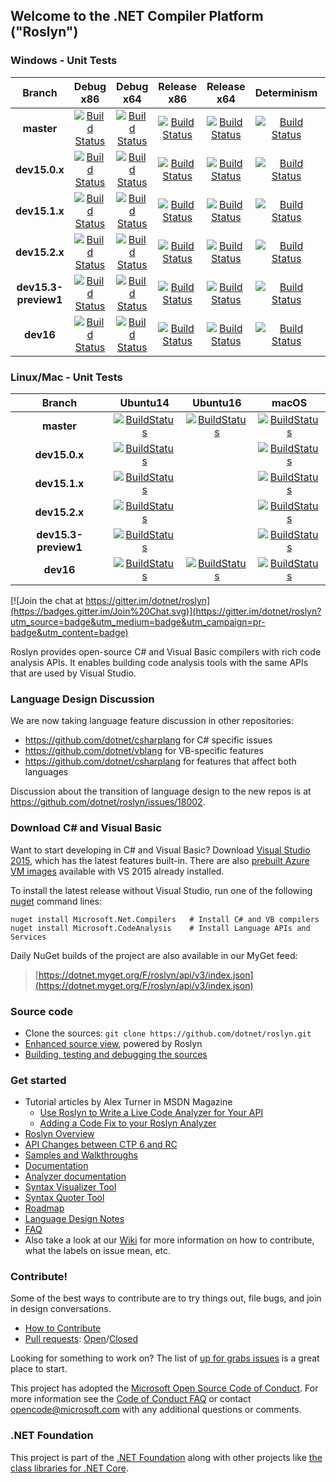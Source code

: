 ## Welcome to the .NET Compiler Platform ("Roslyn")

[//]: # (Begin current test results)

### Windows - Unit Tests
|Branch|Debug x86|Debug x64|Release x86|Release x64|Determinism|Debug Integration|Release Integration|
|:--:|:--:|:--:|:--:|:--:|:--:|:--:|:--:|
|**master**|[![Build Status](https://ci.dot.net/job/dotnet_roslyn/job/master/job/windows_debug_unit32/badge/icon)](https://ci.dot.net/job/dotnet_roslyn/job/master/job/windows_debug_unit32/)|[![Build Status](https://ci.dot.net/job/dotnet_roslyn/job/master/job/windows_debug_unit64/badge/icon)](https://ci.dot.net/job/dotnet_roslyn/job/master/job/windows_debug_unit64/)|[![Build Status](https://ci.dot.net/job/dotnet_roslyn/job/master/job/windows_release_unit32/badge/icon)](https://ci.dot.net/job/dotnet_roslyn/job/master/job/windows_release_unit32/)|[![Build Status](https://ci.dot.net/job/dotnet_roslyn/job/master/job/windows_release_unit64/badge/icon)](https://ci.dot.net/job/dotnet_roslyn/job/master/job/windows_release_unit64/)|[![Build Status](https://ci.dot.net/job/dotnet_roslyn/job/master/job/windows_determinism/badge/icon)](https://ci.dot.net/job/dotnet_roslyn/job/master/job/windows_determinism/)|[![Build Status](https://ci.dot.net/buildStatus/icon?job=dotnet_roslyn/master/windows_debug_vs-integration)](https://ci.dot.net/job/dotnet_roslyn/job/master/job/windows_debug_vs-integration/)|[![Build Status](https://ci.dot.net/buildStatus/icon?job=dotnet_roslyn/master/windows_release_vs-integration)](https://ci.dot.net/job/dotnet_roslyn/job/master/job/windows_release_vs-integration/)|
|**dev15.0.x**|[![Build Status](https://ci.dot.net/job/dotnet_roslyn/job/dev15.0.x/job/windows_debug_unit32/badge/icon)](https://ci.dot.net/job/dotnet_roslyn/job/dev15.0.x/job/windows_debug_unit32/)|[![Build Status](https://ci.dot.net/job/dotnet_roslyn/job/dev15.0.x/job/windows_debug_unit64/badge/icon)](https://ci.dot.net/job/dotnet_roslyn/job/dev15.0.x/job/windows_debug_unit64/)|[![Build Status](https://ci.dot.net/job/dotnet_roslyn/job/dev15.0.x/job/windows_release_unit32/badge/icon)](https://ci.dot.net/job/dotnet_roslyn/job/dev15.0.x/job/windows_release_unit32/)|[![Build Status](https://ci.dot.net/job/dotnet_roslyn/job/dev15.0.x/job/windows_release_unit64/badge/icon)](https://ci.dot.net/job/dotnet_roslyn/job/dev15.0.x/job/windows_release_unit64/)|[![Build Status](https://ci.dot.net/job/dotnet_roslyn/job/dev15.0.x/job/windows_determinism/badge/icon)](https://ci.dot.net/job/dotnet_roslyn/job/dev15.0.x/job/windows_determinism/)|[![Build Status](https://ci.dot.net/buildStatus/icon?job=dotnet_roslyn/dev15.0.x/windows_debug_vs-integration)](https://ci.dot.net/job/dotnet_roslyn/job/dev15.0.x/job/windows_debug_vs-integration/)|[![Build Status](https://ci.dot.net/buildStatus/icon?job=dotnet_roslyn/dev15.0.x/windows_release_vs-integration)](https://ci.dot.net/job/dotnet_roslyn/job/dev15.0.x/job/windows_release_vs-integration/)|
|**dev15.1.x**|[![Build Status](https://ci.dot.net/job/dotnet_roslyn/job/dev15.1.x/job/windows_debug_unit32/badge/icon)](https://ci.dot.net/job/dotnet_roslyn/job/dev15.1.x/job/windows_debug_unit32/)|[![Build Status](https://ci.dot.net/job/dotnet_roslyn/job/dev15.1.x/job/windows_debug_unit64/badge/icon)](https://ci.dot.net/job/dotnet_roslyn/job/dev15.1.x/job/windows_debug_unit64/)|[![Build Status](https://ci.dot.net/job/dotnet_roslyn/job/dev15.1.x/job/windows_release_unit32/badge/icon)](https://ci.dot.net/job/dotnet_roslyn/job/dev15.1.x/job/windows_release_unit32/)|[![Build Status](https://ci.dot.net/job/dotnet_roslyn/job/dev15.1.x/job/windows_release_unit64/badge/icon)](https://ci.dot.net/job/dotnet_roslyn/job/dev15.1.x/job/windows_release_unit64/)|[![Build Status](https://ci.dot.net/job/dotnet_roslyn/job/dev15.1.x/job/windows_determinism/badge/icon)](https://ci.dot.net/job/dotnet_roslyn/job/dev15.1.x/job/windows_determinism/)|[![Build Status](https://ci.dot.net/buildStatus/icon?job=dotnet_roslyn/dev15.1.x/windows_debug_vs-integration)](https://ci.dot.net/job/dotnet_roslyn/job/dev15.1.x/job/windows_debug_vs-integration/)|[![Build Status](https://ci.dot.net/buildStatus/icon?job=dotnet_roslyn/dev15.1.x/windows_release_vs-integration)](https://ci.dot.net/job/dotnet_roslyn/job/dev15.1.x/job/windows_release_vs-integration/)|
|**dev15.2.x**|[![Build Status](https://ci.dot.net/job/dotnet_roslyn/job/dev15.2.x/job/windows_debug_unit32/badge/icon)](https://ci.dot.net/job/dotnet_roslyn/job/dev15.2.x/job/windows_debug_unit32/)|[![Build Status](https://ci.dot.net/job/dotnet_roslyn/job/dev15.2.x/job/windows_debug_unit64/badge/icon)](https://ci.dot.net/job/dotnet_roslyn/job/dev15.2.x/job/windows_debug_unit64/)|[![Build Status](https://ci.dot.net/job/dotnet_roslyn/job/dev15.2.x/job/windows_release_unit32/badge/icon)](https://ci.dot.net/job/dotnet_roslyn/job/dev15.2.x/job/windows_release_unit32/)|[![Build Status](https://ci.dot.net/job/dotnet_roslyn/job/dev15.2.x/job/windows_release_unit64/badge/icon)](https://ci.dot.net/job/dotnet_roslyn/job/dev15.2.x/job/windows_release_unit64/)|[![Build Status](https://ci.dot.net/job/dotnet_roslyn/job/dev15.2.x/job/windows_determinism/badge/icon)](https://ci.dot.net/job/dotnet_roslyn/job/dev15.2.x/job/windows_determinism/)|[![Build Status](https://ci.dot.net/buildStatus/icon?job=dotnet_roslyn/dev15.2.x/windows_debug_vs-integration)](https://ci.dot.net/job/dotnet_roslyn/job/dev15.2.x/job/windows_debug_vs-integration/)|[![Build Status](https://ci.dot.net/buildStatus/icon?job=dotnet_roslyn/dev15.2.x/windows_release_vs-integration)](https://ci.dot.net/job/dotnet_roslyn/job/dev15.2.x/job/windows_release_vs-integration/)|
|**dev15.3-preview1**|[![Build Status](https://ci.dot.net/job/dotnet_roslyn/job/dev15.3-preview1/job/windows_debug_unit32/badge/icon)](https://ci.dot.net/job/dotnet_roslyn/job/dev15.3-preview1/job/windows_debug_unit32/)|[![Build Status](https://ci.dot.net/job/dotnet_roslyn/job/dev15.3-preview1/job/windows_debug_unit64/badge/icon)](https://ci.dot.net/job/dotnet_roslyn/job/dev15.3-preview1/job/windows_debug_unit64/)|[![Build Status](https://ci.dot.net/job/dotnet_roslyn/job/dev15.3-preview1/job/windows_release_unit32/badge/icon)](https://ci.dot.net/job/dotnet_roslyn/job/dev15.3-preview1/job/windows_release_unit32/)|[![Build Status](https://ci.dot.net/job/dotnet_roslyn/job/dev15.3-preview1/job/windows_release_unit64/badge/icon)](https://ci.dot.net/job/dotnet_roslyn/job/dev15.3-preview1/job/windows_release_unit64/)|[![Build Status](https://ci.dot.net/job/dotnet_roslyn/job/dev15.3-preview1/job/windows_determinism/badge/icon)](https://ci.dot.net/job/dotnet_roslyn/job/dev15.3-preview1/job/windows_determinism/)|[![Build Status](https://ci.dot.net/buildStatus/icon?job=dotnet_roslyn/dev15.3-preview1/windows_debug_vs-integration)](https://ci.dot.net/job/dotnet_roslyn/job/dev15.3-preview1/job/windows_debug_vs-integration/)|[![Build Status](https://ci.dot.net/buildStatus/icon?job=dotnet_roslyn/dev15.3-preview1/windows_release_vs-integration)](https://ci.dot.net/job/dotnet_roslyn/job/dev15.3-preview1/job/windows_release_vs-integration/)|
|**dev16**|[![Build Status](https://ci.dot.net/job/dotnet_roslyn/job/dev16/job/windows_debug_unit32/badge/icon)](https://ci.dot.net/job/dotnet_roslyn/job/dev16/job/windows_debug_unit32/)|[![Build Status](https://ci.dot.net/job/dotnet_roslyn/job/dev16/job/windows_debug_unit64/badge/icon)](https://ci.dot.net/job/dotnet_roslyn/job/dev16/job/windows_debug_unit64/)|[![Build Status](https://ci.dot.net/job/dotnet_roslyn/job/dev16/job/windows_release_unit32/badge/icon)](https://ci.dot.net/job/dotnet_roslyn/job/dev16/job/windows_release_unit32/)|[![Build Status](https://ci.dot.net/job/dotnet_roslyn/job/dev16/job/windows_release_unit64/badge/icon)](https://ci.dot.net/job/dotnet_roslyn/job/dev16/job/windows_release_unit64/)|[![Build Status](https://ci.dot.net/job/dotnet_roslyn/job/dev16/job/windows_determinism/badge/icon)](https://ci.dot.net/job/dotnet_roslyn/job/dev16/job/windows_determinism/)|[![Build Status](https://ci.dot.net/buildStatus/icon?job=dotnet_roslyn/dev16/windows_debug_vs-integration)](https://ci.dot.net/job/dotnet_roslyn/job/dev16/job/windows_debug_vs-integration/)|[![Build Status](https://ci.dot.net/buildStatus/icon?job=dotnet_roslyn/dev16/windows_release_vs-integration)](https://ci.dot.net/job/dotnet_roslyn/job/dev16/job/windows_release_vs-integration/)|

### Linux/Mac - Unit Tests
|Branch|Ubuntu14|Ubuntu16|macOS|
|:--:|:--:|:--:|:--:|
|**master**|[![BuildStatus](https://ci.dot.net/job/dotnet_roslyn/job/master/job/ubuntu_14_debug/badge/icon)](https://ci.dot.net/job/dotnet_roslyn/job/master/job/ubuntu_14_debug/)|[![BuildStatus](https://ci.dot.net/job/dotnet_roslyn/job/master/job/ubuntu_16_debug/badge/icon)](https://ci.dot.net/job/dotnet_roslyn/job/master/job/ubuntu_16_debug/)|[![BuildStatus](https://ci.dot.net/job/dotnet_roslyn/job/master/job/mac_debug/badge/icon)](https://ci.dot.net/job/dotnet_roslyn/job/master/job/mac_debug/)|
|**dev15.0.x**|[![BuildStatus](https://ci.dot.net/job/dotnet_roslyn/job/dev15.0.x/job/linux_debug/badge/icon)](https://ci.dot.net/job/dotnet_roslyn/job/dev15.0.x/job/linux_debug/)||[![BuildStatus](https://ci.dot.net/job/dotnet_roslyn/job/dev15.0.x/job/mac_debug/badge/icon)](https://ci.dot.net/job/dotnet_roslyn/job/dev15.0.x/job/mac_debug/)|
|**dev15.1.x**|[![BuildStatus](https://ci.dot.net/job/dotnet_roslyn/job/dev15.1.x/job/linux_debug/badge/icon)](https://ci.dot.net/job/dotnet_roslyn/job/dev15.1.x/job/linux_debug/)||[![BuildStatus](https://ci.dot.net/job/dotnet_roslyn/job/dev15.1.x/job/mac_debug/badge/icon)](https://ci.dot.net/job/dotnet_roslyn/job/dev15.1.x/job/mac_debug/)|
|**dev15.2.x**|[![BuildStatus](https://ci.dot.net/job/dotnet_roslyn/job/dev15.2.x/job/linux_debug/badge/icon)](https://ci.dot.net/job/dotnet_roslyn/job/dev15.2.x/job/linux_debug/)||[![BuildStatus](https://ci.dot.net/job/dotnet_roslyn/job/dev15.2.x/job/mac_debug/badge/icon)](https://ci.dot.net/job/dotnet_roslyn/job/dev15.2.x/job/mac_debug/)|
|**dev15.3-preview1**|[![BuildStatus](https://ci.dot.net/job/dotnet_roslyn/job/dev15.3-preview1/job/linux_debug/badge/icon)](https://ci.dot.net/job/dotnet_roslyn/job/dev15.3-preview1/job/linux_debug/)||[![BuildStatus](https://ci.dot.net/job/dotnet_roslyn/job/dev15.3-preview1/job/mac_debug/badge/icon)](https://ci.dot.net/job/dotnet_roslyn/job/dev15.3-preview1/job/mac_debug/)|
|**dev16**|[![BuildStatus](https://ci.dot.net/job/dotnet_roslyn/job/dev16/job/ubuntu_14_debug/badge/icon)](https://ci.dot.net/job/dotnet_roslyn/job/dev16/job/ubuntu_14_debug/)|[![BuildStatus](https://ci.dot.net/job/dotnet_roslyn/job/dev16/job/ubuntu_16_debug/badge/icon)](https://ci.dot.net/job/dotnet_roslyn/job/dev16/job/ubuntu_16_debug/)|[![BuildStatus](https://ci.dot.net/job/dotnet_roslyn/job/dev16/job/mac_debug/badge/icon)](https://ci.dot.net/job/dotnet_roslyn/job/dev16/job/mac_debug/)|

[//]: # (End current test results)

[![Join the chat at https://gitter.im/dotnet/roslyn](https://badges.gitter.im/Join%20Chat.svg)](https://gitter.im/dotnet/roslyn?utm_source=badge&utm_medium=badge&utm_campaign=pr-badge&utm_content=badge)


Roslyn provides open-source C# and Visual Basic compilers with rich code analysis APIs.  It enables building code analysis tools with the same APIs that are used by Visual Studio.

### Language Design Discussion

We are now taking language feature discussion in other repositories:
- https://github.com/dotnet/csharplang for C# specific issues
- https://github.com/dotnet/vblang for VB-specific features
- https://github.com/dotnet/csharplang for features that affect both languages

Discussion about the transition of language design to the new repos is at https://github.com/dotnet/roslyn/issues/18002.

### Download C# and Visual Basic

Want to start developing in C# and Visual Basic? Download [Visual Studio 2015](https://www.visualstudio.com/en-us/downloads/visual-studio-2015-downloads-vs.aspx), 
which has the latest features built-in. There are also [prebuilt Azure VM images](https://azure.microsoft.com/en-us/marketplace/virtual-machines/all/?term=Visual+Studio+2015) available with VS 2015 already installed.

To install the latest release without Visual Studio, run one of the following [nuget](https://dist.nuget.org/index.html) command lines:

```
nuget install Microsoft.Net.Compilers   # Install C# and VB compilers
nuget install Microsoft.CodeAnalysis    # Install Language APIs and Services
```

Daily NuGet builds of the project are also available in our MyGet feed:

> [https://dotnet.myget.org/F/roslyn/api/v3/index.json](https://dotnet.myget.org/F/roslyn/api/v3/index.json)


### Source code

* Clone the sources: `git clone https://github.com/dotnet/roslyn.git`
* [Enhanced source view](http://source.roslyn.io/), powered by Roslyn 
* [Building, testing and debugging the sources](https://github.com/dotnet/roslyn/wiki/Building%20Testing%20and%20Debugging)

### Get started

* Tutorial articles by Alex Turner in MSDN Magazine
  - [Use Roslyn to Write a Live Code Analyzer for Your API](https://msdn.microsoft.com/en-us/magazine/dn879356)
  - [Adding a Code Fix to your Roslyn Analyzer](https://msdn.microsoft.com/en-us/magazine/dn904670.aspx)
* [Roslyn Overview](https://github.com/dotnet/roslyn/wiki/Roslyn%20Overview) 
* [API Changes between CTP 6 and RC](https://github.com/dotnet/roslyn/wiki/VS-2015-RC-API-Changes)
* [Samples and Walkthroughs](https://github.com/dotnet/roslyn/wiki/Samples-and-Walkthroughs)
* [Documentation](https://github.com/dotnet/roslyn/tree/master/docs)
* [Analyzer documentation](https://github.com/dotnet/roslyn/tree/master/docs/analyzers)
* [Syntax Visualizer Tool](https://github.com/dotnet/roslyn/wiki/Syntax%20Visualizer)
* [Syntax Quoter Tool](http://roslynquoter.azurewebsites.net)
* [Roadmap](https://github.com/dotnet/roslyn/wiki/Roadmap) 
* [Language Design Notes](https://github.com/dotnet/roslyn/issues?q=label%3A%22Design+Notes%22+)
* [FAQ](https://github.com/dotnet/roslyn/wiki/FAQ)
* Also take a look at our [Wiki](https://github.com/dotnet/roslyn/wiki) for more information on how to contribute, what the labels on issue mean, etc.

### Contribute!

Some of the best ways to contribute are to try things out, file bugs, and join in design conversations. 

* [How to Contribute](https://github.com/dotnet/roslyn/wiki/Contributing-Code)
* [Pull requests](https://github.com/dotnet/roslyn/pulls): [Open](https://github.com/dotnet/roslyn/pulls?q=is%3Aopen+is%3Apr)/[Closed](https://github.com/dotnet/roslyn/pulls?q=is%3Apr+is%3Aclosed)

Looking for something to work on? The list of [up for grabs issues](https://github.com/dotnet/roslyn/labels/up-for-grabs) is a great place to start.

This project has adopted the [Microsoft Open Source Code of Conduct](https://opensource.microsoft.com/codeofconduct/).  For more information see the [Code of Conduct FAQ](https://opensource.microsoft.com/codeofconduct/faq/) or contact [opencode@microsoft.com](mailto:opencode@microsoft.com) with any additional questions or comments.

### .NET Foundation

This project is part of the [.NET Foundation](http://www.dotnetfoundation.org/projects) along with other
projects like [the class libraries for .NET Core](https://github.com/dotnet/corefx/). 
